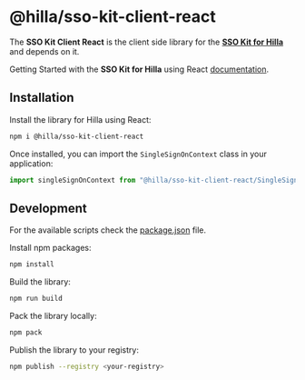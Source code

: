 # @hilla/sso-kit-client-react

The **SSO Kit Client React** is the client side library for the **[SSO Kit for Hilla](https://github.com/vaadin/sso-kit/tree/main/sso-kit-starter-hilla)** and depends on it.

Getting Started with the **SSO Kit for Hilla** using React [documentation](https://hilla.dev/docs/react/acceleration-kits/sso-kit/getting-started/#frontend).

## Installation

Install the library for Hilla using React:

```sh
npm i @hilla/sso-kit-client-react
```

Once installed, you can import the `SingleSignOnContext` class in your application:

```js
import singleSignOnContext from "@hilla/sso-kit-client-react/SingleSignOnContext.js";
```

## Development

For the available scripts check the [package.json](./package.json) file.

Install npm packages:

```sh
npm install
```

Build the library:

```sh
npm run build
```

Pack the library locally:

```sh
npm pack
```

Publish the library to your registry:

```sh
npm publish --registry <your-registry>
```

